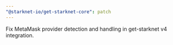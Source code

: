 ```yaml
---
"@starknet-io/get-starknet-core": patch
---
```


Fix MetaMask provider detection and handling in get-starknet v4 integration.
